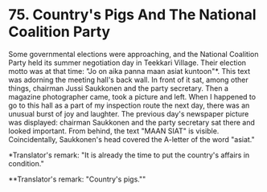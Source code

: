


    
# 75. Country's Pigs And The National Coalition Party

Some governmental elections were approaching, and the National Coalition Party held its summer negotiation day in Teekkari Village. Their election motto was at that time: "Jo on aika panna maan asiat kuntoon"\*. This text was adorning the meeting hall's back wall. In front of it sat, among other things, chairman Jussi Saukkonen and the party secretary. Then a magazine photographer came, took a picture and left. When I happened to go to this hall as a part of my inspection route the next day, there was an unusual burst of joy and laughter. The previous day's newspaper picture was displayed: chairman Saukkonen and the party secretary sat there and looked important. From behind, the text "MAAN SIAT" is visible. Coincidentally, Saukkonen's head covered the A-letter of the word "asiat."

\*Translator's remark: "It is already the time to put the country's affairs in condition."

\*\*Translator's remark: "Country's pigs.""
